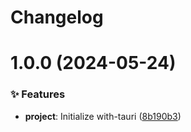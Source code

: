 <a name="readme-top"></a>

# Changelog

# 1.0.0 (2024-05-24)

### ✨ Features

- **project**: Initialize with-tauri ([8b190b3](https://github.com/draco-china/next-with-tauri/commit/8b190b3))
